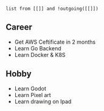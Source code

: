 ```dataview
list from [[]] and !outgoing([[]])
```
## Career
- Get AWS Ceftificate in  2 months
- Learn Go Backend
- Learn Docker & K8S
## Hobby
- Learn Godot
- Learn Pixel art
- Learn drawing on Ipad
